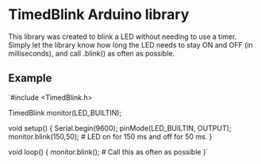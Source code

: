 # TimedBlink Arduino library

This library was created to blink a LED without needing to use a timer.
Simply let the library know how long the LED needs to stay ON and OFF (in
milliseconds), and call .blink() as often as possible.

## Example ##

`#include <TimedBlink.h>

TimedBlink monitor(LED_BUILTIN);

void setup() {
   Serial.begin(9600);
   pinMode(LED_BUILTIN, OUTPUT);
   monitor.blink(150,50); # LED on for 150 ms and off for 50 ms.
}

void loop() {
  monitor.blink(); # Call this as often as possible
}`
